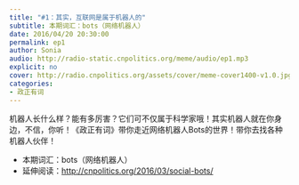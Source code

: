 ```yaml
---
title: "#1：其实，互联网是属于机器人的"
subtitle: 本期词汇：bots（网络机器人）
date: 2016/04/20 20:30:00
permalink: ep1
author: Sonia
audio: http://radio-static.cnpolitics.org/meme/audio/ep1.mp3
explicit: no
cover: http://radio.cnpolitics.org/assets/cover/meme-cover1400-v1.0.jpg
categories:
- 政正有词
---
```


机器人长什么样？能有多厉害？它们可不仅属于科学家哦！其实机器人就在你身边，不信，你听！《政正有词》带你走近网络机器人Bots的世界！带你去找各种机器人伙伴！

- 本期词汇：bots（网络机器人）
- 延伸阅读：<http://cnpolitics.org/2016/03/social-bots/>
